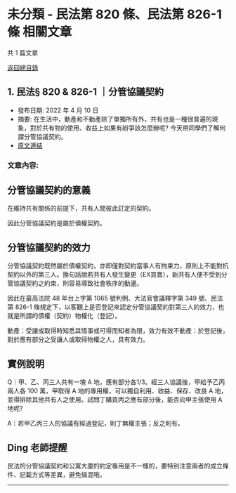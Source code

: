 # 未分類 - 民法第 820 條、民法第 826-1 條 相關文章

共 1 篇文章

[返回總目錄](00_總目錄.md)

## 1. 民法§ 820 & 826-1 ｜分管協議契約

- 發布日期: 2022 年 4 月 10 日
- 摘要: 在生活中，動產和不動產除了單獨所有外，共有也是一種很普遍的現象，對於共有物的使用、收益上如果有紛爭該怎麼辦呢? 今天帶同學們了解何謂分管協議契約。
- [原文連結](https://www.jasper-realestate.com/%e6%b0%91%e6%b3%95820826-1%e5%88%86%e7%ae%a1%e5%8d%94%e8%ad%b0%e5%a5%91%e7%b4%84/)

### 文章內容:

## 分管協議契約的意義

在維持共有關係的前提下，共有人間彼此訂定的契約。

因此分管協議契約是屬於債權契約。

## 分管協議契約的效力

分管協議契約既然屬於債權契約，亦即僅對契約當事人有拘束力，原則上不能對抗契約以外的第三人。換句話說若共有人發生變更（EX買賣），新共有人便不受到分管協議契約之約束，則容易導致社會秩序的動盪。

因此在最高法院 48 年台上字第 1065 號判例、大法官會議釋字第 349 號、民法第 826-1 條規定下，以客觀上是否登記來認定分管協議契約對第三人的效力，也就是所謂的債權（契約）物權化（登記）。

動產：受讓或取得時知悉其情事或可得而知者為限，效力有效不動產：於登記後，對於應有部分之受讓人或取得物權之人，具有效力。

## 實例說明

Q｜甲、乙、丙三人共有一塊 A 地，應有部分各1/3。經三人協議後，甲給予乙丙兩人各 100 萬，甲取得 A 地的專用權，可以獨自利用、收益、保存、改良 A 地，並得排除其他共有人之使用。試問丁購買丙之應有部分後，能否向甲主張使用 A 地呢?

A｜若甲乙丙三人的協議有經過登記，則丁無權主張；反之則有。

## Ding 老師提醒

民法的分管協議契約和公寓大廈的約定專用是不一樣的，要特別注意兩者的成立條件、記載方式等差異，避免搞混哦。

---

